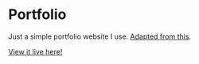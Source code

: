 # Portfolio

Just a simple portfolio website I use. [Adapted from this](https://vercel.com/templates/next.js/portfolio-starter-kit).

[View it live here!](https://royalflamejlh.github.io/portfolio/)